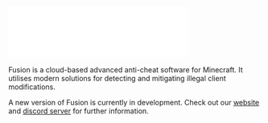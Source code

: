 <img height="100px" src='../assets/logo.svg' alt="Fusion"/>

Fusion is a cloud-based advanced anti-cheat software for Minecraft. It utilises modern solutions for detecting and mitigating illegal client modifications.

A new version of Fusion is currently in development. Check out our [website](https://fusion.ac) and [discord server](https://discord.gg/rNRVEnNFM5) for further information.

